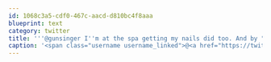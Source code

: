```yaml
---
id: 1068c3a5-cdf0-467c-aacd-d810bc4f8aaa
blueprint: text
category: twitter
title: '''@gunsinger I''m at the spa getting my nails did too. And by "spa" I mean "bar" and by "getting my nails did" I mean "getting my drink on"'
caption: '<span class="username username_linked">@<a href="https://twitter.com/gunsinger" title="Cynthia Gunsinger">gunsinger</a></span> I''m at the spa getting my nails did too. And by "spa" I mean "bar" and by "getting my nails did" I mean "getting my drink on"'
---
```

